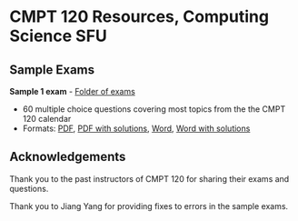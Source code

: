 # CMPT 120 Resources, Computing Science SFU

## Sample Exams

**Sample 1 exam** - [Folder of exams](exams/sample1)
- 60 multiple choice questions covering most topics from the the CMPT 120
  calendar
- Formats: [PDF](exams/sample1/120_MCQ_final_sample_1.pdf), [PDF with solutions](exams/sample1/120_MCQ_final_sample_1_sol.pdf), [Word](exams/sample1/120_MCQ_final_sample_1.docx), [Word with solutions](exams/sample1/120_MCQ_final_sample_1_sol.docx)

## Acknowledgements

Thank you to the past instructors of CMPT 120 for sharing their exams and
questions. 

Thank you to Jiang Yang for providing fixes to errors in the sample exams.